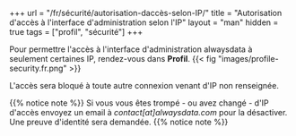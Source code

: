 +++
url = "/fr/sécurité/autorisation-daccès-selon-IP/"
title = "Autorisation d'accès à l'interface d'administration selon l'IP"
layout = "man"
hidden = true
tags = ["profil", "sécurité"]
+++

Pour permettre l'accès à l'interface d'administration alwaysdata à seulement certaines IP, rendez-vous dans **Profil**.
{{< fig "images/profile-security.fr.png" >}}

L'accès sera bloqué à toute autre connexion venant d'IP non renseignée.

{{% notice note %}}
Si vous vous êtes trompé - ou avez changé - d'IP d'accès envoyez un email à *contact[at]alwaysdata.com* pour la désactiver. Une preuve d'identité sera demandée.
{{% notice note %}}
